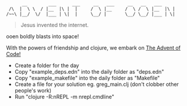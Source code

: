           __        ___      ___     __   ___     __   __   ___
     /\  |  \ \  / |__  |\ |  |     /  \ |__     /  \ /  \ |__  |\ |
    /~~\ |__/  \/  |___ | \|  |     \__/ |       \__/ \__/ |___ | \|

> Jesus invented the internet.

ooen boldly blasts into space!

With the powers of friendship and clojure, we embark on [The Advent of Code!](https://adventofcode.com/)

- Create a folder for the day
- Copy "example_deps.edn" into the daily folder as "deps.edn"
- Copy "example_makefile" into the daily folder as "Makefile"
- Create a file for your solution eg. greg_main.clj (don't clobber other people's work)
- Run "clojure -R:nREPL -m nrepl.cmdline"
